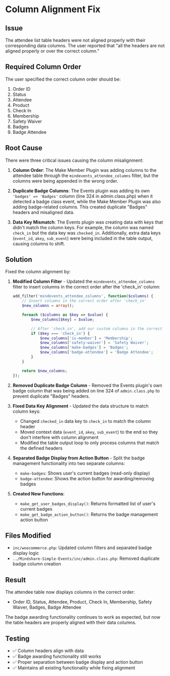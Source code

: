 # Column Alignment Fix

## Issue

The attendee list table headers were not aligned properly with their corresponding data columns. The user reported that "all the headers are not aligned properly or over the correct column."

## Required Column Order

The user specified the correct column order should be:

1. Order ID
2. Status
3. Attendee
4. Product
5. Check In
6. Membership
7. Safety Waiver
8. Badges
9. Badge Attendee

## Root Cause

There were three critical issues causing the column misalignment:

1. **Column Order**: The Make Member Plugin was adding columns to the attendee table through the `mindevents_attendee_columns` filter, but the columns were being appended in the wrong order.

2. **Duplicate Badge Columns**: The Events plugin was adding its own `'badges' => 'Badges'` column (line 324 in admin.class.php) when it detected a badge class event, while the Make Member Plugin was also adding badge-related columns. This created duplicate "Badges" headers and misaligned data.

3. **Data Key Mismatch**: The Events plugin was creating data with keys that didn't match the column keys. For example, the column was named `check_in` but the data key was `checked_in`. Additionally, extra data keys (`event_id`, `akey`, `sub_event`) were being included in the table output, causing columns to shift.

## Solution

Fixed the column alignment by:

1. **Modified Column Filter** - Updated the `mindevents_attendee_columns` filter to insert columns in the correct order after the 'check_in' column:

   ```php
   add_filter('mindevents_attendee_columns', function($columns) {
       // Insert columns in the correct order after 'check_in'
       $new_columns = array();

       foreach ($columns as $key => $value) {
           $new_columns[$key] = $value;

           // After 'check_in', add our custom columns in the correct order
           if ($key === 'check_in') {
               $new_columns['is-member'] = 'Membership';
               $new_columns['safety-waiver'] = 'Safety Waiver';
               $new_columns['make-badges'] = 'Badges';
               $new_columns['badge-attendee'] = 'Badge Attendee';
           }
       }

       return $new_columns;
   });
   ```

2. **Removed Duplicate Badge Column** - Removed the Events plugin's own badge column that was being added on line 324 of `admin.class.php` to prevent duplicate "Badges" headers.

3. **Fixed Data Key Alignment** - Updated the data structure to match column keys:

   - Changed `checked_in` data key to `check_in` to match the column header
   - Moved context data (`event_id`, `akey`, `sub_event`) to the end so they don't interfere with column alignment
   - Modified the table output loop to only process columns that match the defined headers

4. **Separated Badge Display from Action Button** - Split the badge management functionality into two separate columns:

   - `make-badges`: Shows user's current badges (read-only display)
   - `badge-attendee`: Shows the action button for awarding/removing badges

5. **Created New Functions**:
   - `make_get_user_badges_display()`: Returns formatted list of user's current badges
   - `make_get_badge_action_button()`: Returns the badge management action button

## Files Modified

- `inc/woocommerce.php`: Updated column filters and separated badge display logic
- `../Mindshare-Simple-Events/inc/admin.class.php`: Removed duplicate badge column creation

## Result

The attendee table now displays columns in the correct order:

- Order ID, Status, Attendee, Product, Check In, Membership, Safety Waiver, Badges, Badge Attendee

The badge awarding functionality continues to work as expected, but now the table headers are properly aligned with their data columns.

## Testing

- ✅ Column headers align with data
- ✅ Badge awarding functionality still works
- ✅ Proper separation between badge display and action button
- ✅ Maintains all existing functionality while fixing alignment
